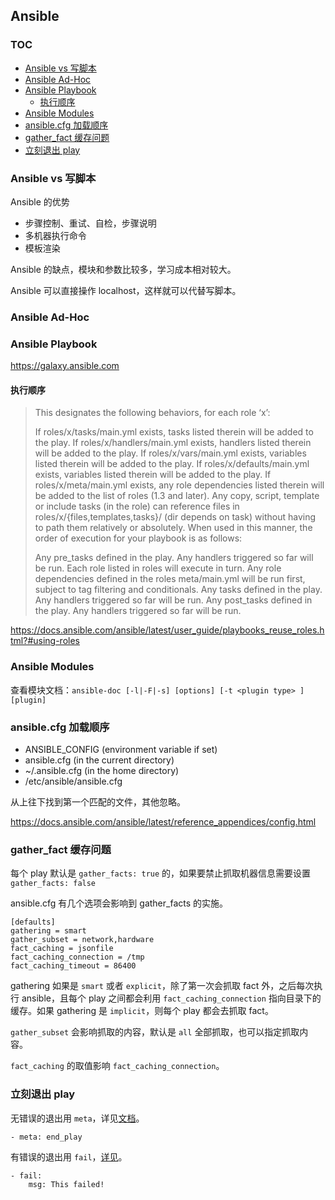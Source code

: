 ## Ansible

### TOC

<!-- MarkdownTOC GFM -->

- [Ansible vs 写脚本](#ansible-vs-写脚本)
- [Ansible Ad-Hoc](#ansible-ad-hoc)
- [Ansible Playbook](#ansible-playbook)
    - [执行顺序](#执行顺序)
- [Ansible Modules](#ansible-modules)
- [ansible.cfg 加载顺序](#ansiblecfg-加载顺序)
- [gather_fact 缓存问题](#gather_fact-缓存问题)
- [立刻退出 play](#立刻退出-play)

<!-- /MarkdownTOC -->

### Ansible vs 写脚本

Ansible 的优势

- 步骤控制、重试、自检，步骤说明
- 多机器执行命令
- 模板渲染

Ansible 的缺点，模块和参数比较多，学习成本相对较大。

Ansible 可以直接操作 localhost，这样就可以代替写脚本。

### Ansible Ad-Hoc

### Ansible Playbook

https://galaxy.ansible.com

#### 执行顺序

> This designates the following behaviors, for each role ‘x’:
>
> If roles/x/tasks/main.yml exists, tasks listed therein will be added to the play.
> If roles/x/handlers/main.yml exists, handlers listed therein will be added to the play.
> If roles/x/vars/main.yml exists, variables listed therein will be added to the play.
> If roles/x/defaults/main.yml exists, variables listed therein will be added to the play.
> If roles/x/meta/main.yml exists, any role dependencies listed therein will be added to the list of roles (1.3 and later).
> Any copy, script, template or include tasks (in the role) can reference files in roles/x/{files,templates,tasks}/ (dir depends on task) without having to path them relatively or absolutely.
> When used in this manner, the order of execution for your playbook is as follows:
>
> Any pre_tasks defined in the play.
> Any handlers triggered so far will be run.
> Each role listed in roles will execute in turn. Any role dependencies defined in the roles meta/main.yml will be run first, subject to tag filtering and conditionals.
> Any tasks defined in the play.
> Any handlers triggered so far will be run.
> Any post_tasks defined in the play.
> Any handlers triggered so far will be run.

https://docs.ansible.com/ansible/latest/user_guide/playbooks_reuse_roles.html?#using-roles

### Ansible Modules

查看模块文档：`ansible-doc [-l|-F|-s] [options] [-t <plugin type> ] [plugin]`

### ansible.cfg 加载顺序

- ANSIBLE_CONFIG (environment variable if set)
- ansible.cfg (in the current directory)
- ~/.ansible.cfg (in the home directory)
- /etc/ansible/ansible.cfg

从上往下找到第一个匹配的文件，其他忽略。

https://docs.ansible.com/ansible/latest/reference_appendices/config.html

### gather_fact 缓存问题

每个 play 默认是 `gather_facts: true` 的，如果要禁止抓取机器信息需要设置 `gather_facts: false`

ansible.cfg 有几个选项会影响到 gather_facts 的实施。

```
[defaults]
gathering = smart
gather_subset = network,hardware
fact_caching = jsonfile
fact_caching_connection = /tmp
fact_caching_timeout = 86400
```

gathering 如果是 `smart` 或者 `explicit`，除了第一次会抓取 fact 外，之后每次执行 ansible，且每个 play 之间都会利用 `fact_caching_connection` 指向目录下的缓存。如果 gathering 是 `implicit`，则每个 play 都会去抓取 fact。

`gather_subset` 会影响抓取的内容，默认是 `all` 全部抓取，也可以指定抓取内容。

`fact_caching` 的取值影响 `fact_caching_connection`。

### 立刻退出 play

无错误的退出用 `meta`，详见[文档](https://docs.ansible.com/ansible/latest/modules/meta_module.html)。

```
- meta: end_play
```

有错误的退出用 `fail`，[详见](https://docs.ansible.com/ansible/latest/modules/fail_module.html#fail-module)。

```
- fail:
    msg: This failed!
```
